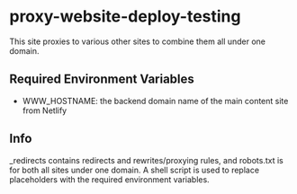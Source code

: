 # proxy-website-deploy-testing


This site proxies to various other sites to combine them all under one domain.

## Required Environment Variables

* WWW_HOSTNAME: the backend domain name of the main content site from Netlify

## Info

_redirects contains redirects and rewrites/proxying rules, and robots.txt is for both all sites under one domain. A shell script is used to replace placeholders with the required environment variables.
